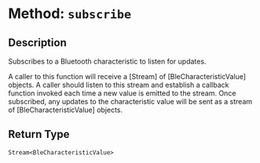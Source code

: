 # Method: `subscribe`

## Description

Subscribes to a Bluetooth characteristic to listen for updates.

 A caller to this function will receive a [Stream] of [BleCharacteristicValue] objects. A caller should listen
 to this stream and establish a callback function invoked each time a new value is emitted to the stream. Once
 subscribed, any updates to the characteristic value will be sent as a stream of [BleCharacteristicValue] objects.

## Return Type
`Stream<BleCharacteristicValue>`

